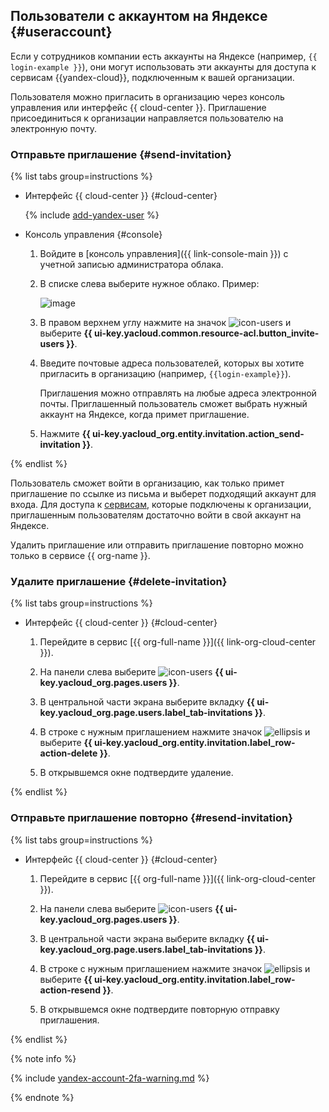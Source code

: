 ## Пользователи с аккаунтом на Яндексе {#useraccount}

Если у сотрудников компании есть аккаунты на Яндексе (например, `{{ login-example }}`), они могут использовать эти аккаунты для доступа к сервисам {{yandex-cloud}}, подключенным к вашей организации.

Пользователя можно пригласить в организацию через консоль управления или интерфейс {{ cloud-center }}. Приглашение присоединиться к организации направляется пользователю на электронную почту.

### Отправьте приглашение {#send-invitation}

{% list tabs group=instructions %}

- Интерфейс {{ cloud-center }} {#cloud-center}

  {% include [add-yandex-user](./add-yandex-user.md) %}

- Консоль управления {#console}

    1. Войдите в [консоль управления]({{ link-console-main }}) с учетной записью администратора облака.

    1. В списке слева выберите нужное облако. Пример:

        ![image](../../_assets/resource-manager/switch-cloud-n-n.png)

    1. В правом верхнем углу нажмите на значок ![icon-users](../../_assets/console-icons/ellipsis.svg) и выберите **{{ ui-key.yacloud.common.resource-acl.button_invite-users }}**.

    1. Введите почтовые адреса пользователей, которых вы хотите пригласить в организацию (например, `{{login-example}}`).

        Приглашения можно отправлять на любые адреса электронной почты. Приглашенный пользователь сможет выбрать нужный аккаунт на Яндексе, когда примет приглашение.

    1. Нажмите **{{ ui-key.yacloud_org.entity.invitation.action_send-invitation }}**.

{% endlist %}

Пользователь сможет войти в организацию, как только примет приглашение по ссылке из письма и выберет подходящий аккаунт для входа. Для доступа к [сервисам](../../organization/concepts/manage-services.md#collaboration), которые подключены к организации, приглашенным пользователям достаточно войти в свой аккаунт на Яндексе.

Удалить приглашение или отправить приглашение повторно можно только в сервисе {{ org-name }}.

### Удалите приглашение {#delete-invitation}

{% list tabs group=instructions %}

- Интерфейс {{ cloud-center }} {#cloud-center}

  1. Перейдите в сервис [{{ org-full-name }}]({{ link-org-cloud-center }}).

  1. На панели слева выберите ![icon-users](../../_assets/console-icons/person.svg) **{{ ui-key.yacloud_org.pages.users }}**.

  1. В центральной части экрана выберите вкладку **{{ ui-key.yacloud_org.page.users.label_tab-invitations }}**.

  1. В строке с нужным приглашением нажмите значок ![ellipsis](../../_assets/console-icons/ellipsis.svg) и выберите **{{ ui-key.yacloud_org.entity.invitation.label_row-action-delete }}**.

  1. В открывшемся окне подтвердите удаление.

{% endlist %}

### Отправьте приглашение повторно {#resend-invitation}

{% list tabs group=instructions %}

- Интерфейс {{ cloud-center }} {#cloud-center}

  1. Перейдите в сервис [{{ org-full-name }}]({{ link-org-cloud-center }}).

  1. На панели слева выберите ![icon-users](../../_assets/console-icons/person.svg) **{{ ui-key.yacloud_org.pages.users }}**.

  1. В центральной части экрана выберите вкладку **{{ ui-key.yacloud_org.page.users.label_tab-invitations }}**.

  1. В строке с нужным приглашением нажмите значок ![ellipsis](../../_assets/console-icons/ellipsis.svg) и выберите **{{ ui-key.yacloud_org.entity.invitation.label_row-action-resend }}**.

  1. В открывшемся окне подтвердите повторную отправку приглашения.

{% endlist %}

{% note info %}

{% include [yandex-account-2fa-warning.md](../iam/yandex-account-2fa-warning.md) %}

{% endnote %}